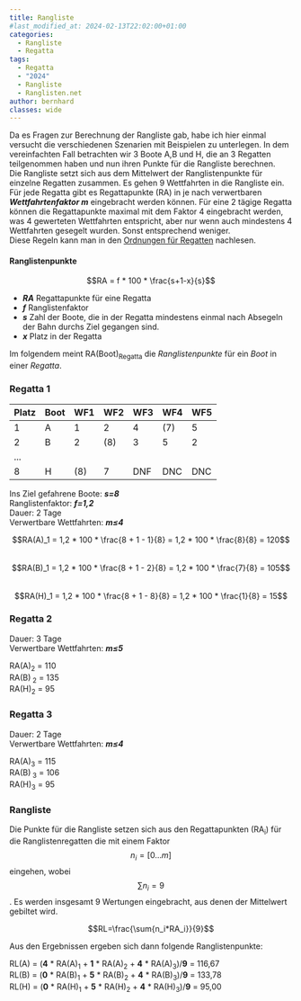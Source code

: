 ```yaml
---
title: Rangliste
#last_modified_at: 2024-02-13T22:02:00+01:00
categories: 
  - Rangliste
  - Regatta
tags: 
  - Regatta 
  - "2024" 
  - Rangliste 
  - Ranglisten.net
author: bernhard
classes: wide
---
```

Da es Fragen zur Berechnung der Rangliste gab, habe ich hier einmal versucht die verschiedenen Szenarien mit Beispielen zu unterlegen.
In dem vereinfachten Fall betrachten wir 3 Boote A,B und H, die an 3 Regatten teilgenommen haben und nun ihren Punkte für die Rangliste berechnen.  
Die Rangliste setzt sich aus dem Mittelwert der Ranglistenpunkte für einzelne Regatten zusammen. Es gehen 9 Wettfahrten in die Rangliste ein.   
Für jede Regatta gibt es Regattapunkte (RA) in je nach verwertbaren ***Wettfahrtenfaktor m*** eingebracht werden können. Für eine 2 tägige Regatta können die Regattapunkte maximal mit dem Faktor 4 eingebracht werden, was 4 gewerteten Wettfahrten entspricht, aber nur wenn auch mindestens 4 Wettfahrten gesegelt wurden. Sonst entsprechend weniger.  
Diese Regeln kann man in den [Ordnungen für Regatten](https://www.dsv.org/app/uploads/dsv-ordnungen-fur-regatten-ab-01012024.pdf) nachlesen.

#### Ranglistenpunkte
$$RA = f * 100  * \frac{s+1-x}{s}$$

- ***RA*** Regattapunkte für eine Regatta
- ***f*** Ranglistenfaktor
- ***s*** Zahl der Boote, die in der Regatta mindestens einmal nach Absegeln der Bahn durchs Ziel gegangen sind.
- ***x*** Platz in der Regatta

Im folgendem meint RA(Boot)<sub>Regatta</sub> die *Ranglistenpunkte* für ein *Boot* in einer *Regatta*.

### Regatta 1

|Platz|Boot|WF1|WF2|WF3|WF4|WF5|
|-----|----|---|---|---|---|---|
1|    A   | 1 |2 |4 | (7) | 5
2    |B   | 2 |(8)| 3|  5  | 2
...||||||
8    |H   |(8) | 7| DNF| DNC | DNC 

Ins Ziel gefahrene Boote: ***s=8***  
Ranglistenfaktor: ***f=1,2***  
Dauer: 2 Tage  
Verwertbare Wettfahrten: ***m&le;4***  

$$RA(A)_1 = 1,2 * 100 * \frac{8 + 1 - 1}{8} = 1,2 * 100 * \frac{8}{8} = 120$$    
$$RA(B)_1 = 1,2 * 100 * \frac{8 + 1 - 2}{8} = 1,2 * 100 * \frac{7}{8} = 105$$  
$$RA(H)_1 = 1,2 * 100 * \frac{8 + 1 - 8}{8} = 1,2 * 100 * \frac{1}{8} = 15$$   

### Regatta 2

Dauer: 3 Tage  
Verwertbare Wettfahrten: ***m&le;5***

RA(A)<sub>2</sub> = 110  
RA(B)<sub> 2</sub> = 135  
RA(H)<sub>2</sub> = 95  

### Regatta 3

Dauer: 2 Tage  
Verwertbare Wettfahrten: ***m&le;4***

RA(A)<sub>3</sub> = 115  
RA(B)<sub> 3</sub> = 106  
RA(H)<sub>3</sub> = 95  


### Rangliste
Die Punkte für die Rangliste setzen sich aus den Regattapunkten (RA<sub>i</sub>) für die Ranglistenregatten die mit einem Faktor $$n_i=[0\dots m]$$ eingehen, wobei $$\sum{n_i}=9$$.
Es werden insgesamt 9 Wertungen eingebracht, aus denen der Mittelwert gebiltet wird.

$$RL=\frac{\sum{n_i*RA_i}}{9}$$

Aus den Ergebnissen ergeben sich dann folgende Ranglistenpunkte:  

RL(A) = (**4** * RA(A)<sub>1</sub> + **1** * RA(A)<sub>2</sub> + **4** * RA(A)<sub>3</sub>)/**9** = 116,67  
RL(B) = (**0** * RA(B)<sub>1</sub> + **5** * RA(B)<sub>2</sub> + **4** * RA(B)<sub>3</sub>)/**9** = 133,78  
RL(H) = (**0** * RA(H)<sub>1</sub> + **5** * RA(H)<sub>2</sub> + **4** * RA(H)<sub>3</sub>)/**9** = 95,00  
